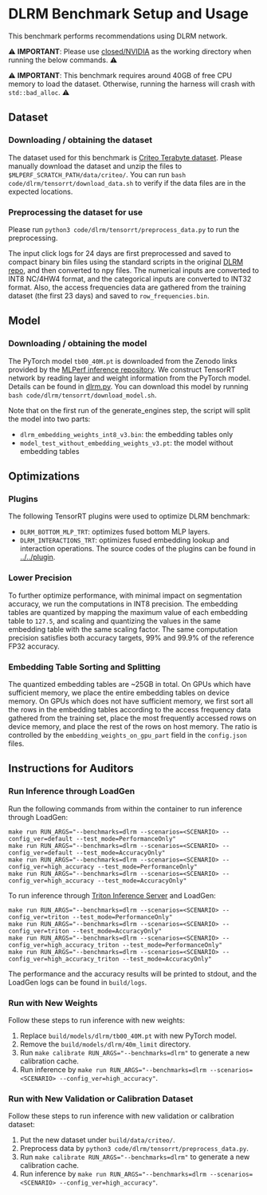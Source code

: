 # DLRM Benchmark Setup and Usage

This benchmark performs recommendations using DLRM network.

:warning: **IMPORTANT**: Please use [closed/NVIDIA](closed/NVIDIA) as the working directory when
running the below commands. :warning:

:warning: **IMPORTANT**: This benchmark requires around 40GB of free CPU memory to load the dataset. Otherwise, running the harness
will crash with `std::bad_alloc`. :warning:

## Dataset

### Downloading / obtaining the dataset

The dataset used for this benchmark is [Criteo Terabyte dataset](https://labs.criteo.com/2013/12/download-terabyte-click-logs/). Please manually download the dataset and unzip the files to `$MLPERF_SCRATCH_PATH/data/criteo/`. You can run `bash code/dlrm/tensorrt/download_data.sh` to verify if the data files are in the expected locations.

### Preprocessing the dataset for use

Please run `python3 code/dlrm/tensorrt/preprocess_data.py` to run the preprocessing.

The input click logs for 24 days are first preprocessed and saved to compact binary bin files using the standard scripts in the original [DLRM repo](https://github.com/facebookresearch/dlrm), and then converted to npy files. The numerical inputs are converted to INT8 NC/4HW4 format, and the categorical inputs are converted to INT32 format. Also, the access frequencies data are gathered from the training dataset (the first 23 days) and saved to `row_frequencies.bin`.

## Model

### Downloading / obtaining the model

The PyTorch model `tb00_40M.pt` is downloaded from the Zenodo links provided by the [MLPerf inference repository](https://github.com/mlperf/inference/tree/master/recommendation/dlrm/pytorch). We construct TensorRT network by reading layer and weight information from the PyTorch model. Details can be found in [dlrm.py](dlrm.py). You can download this model by running `bash code/dlrm/tensorrt/download_model.sh`.

Note that on the first run of the generate_engines step, the script will split the model into two parts:

- `dlrm_embedding_weights_int8_v3.bin`: the embedding tables only
- `model_test_without_embedding_weights_v3.pt`: the model without embedding tables

## Optimizations

### Plugins

The following TensorRT plugins were used to optimize DLRM benchmark:
- `DLRM_BOTTOM_MLP_TRT`: optimizes fused bottom MLP layers.
- `DLRM_INTERACTIONS_TRT`: optimizes fused embedding lookup and interaction operations.
The source codes of the plugins can be found in [../../plugin](../../plugin).

### Lower Precision

To further optimize performance, with minimal impact on segmentation accuracy, we run the computations in INT8 precision. The embedding tables are quantized by mapping the maximum value of each embedding table to `127.5`, and scaling and quantizing the values in the same embedding table with the same scaling factor. The same computation precision satisfies both accuracy targets, 99% and 99.9% of the reference FP32 accuracy.

### Embedding Table Sorting and Splitting

The quantized embedding tables are ~25GB in total. On GPUs which have sufficient memory, we place the entire embedding tables on device memory. On GPUs which does not have sufficient memory, we first sort all the rows in the embedding tables according to the access frequency data gathered from the training set, place the most frequently accessed rows on device memory, and place the rest of the rows on host memory. The ratio is controlled by the `embedding_weights_on_gpu_part` field in the `config.json` files.

## Instructions for Auditors

### Run Inference through LoadGen

Run the following commands from within the container to run inference through LoadGen:

```
make run RUN_ARGS="--benchmarks=dlrm --scenarios=<SCENARIO> --config_ver=default --test_mode=PerformanceOnly"
make run RUN_ARGS="--benchmarks=dlrm --scenarios=<SCENARIO> --config_ver=default --test_mode=AccuracyOnly"
make run RUN_ARGS="--benchmarks=dlrm --scenarios=<SCENARIO> --config_ver=high_accuracy --test_mode=PerformanceOnly"
make run RUN_ARGS="--benchmarks=dlrm --scenarios=<SCENARIO> --config_ver=high_accuracy --test_mode=AccuracyOnly"
```

To run inference through [Triton Inference Server](https://github.com/triton-inference-server/server) and LoadGen:

```
make run RUN_ARGS="--benchmarks=dlrm --scenarios=<SCENARIO> --config_ver=triton --test_mode=PerformanceOnly"
make run RUN_ARGS="--benchmarks=dlrm --scenarios=<SCENARIO> --config_ver=triton --test_mode=AccuracyOnly"
make run RUN_ARGS="--benchmarks=dlrm --scenarios=<SCENARIO> --config_ver=high_accuracy_triton --test_mode=PerformanceOnly"
make run RUN_ARGS="--benchmarks=dlrm --scenarios=<SCENARIO> --config_ver=high_accuracy_triton --test_mode=AccuracyOnly"
```

The performance and the accuracy results will be printed to stdout, and the LoadGen logs can be found in `build/logs`.

### Run with New Weights

Follow these steps to run inference with new weights:

1. Replace `build/models/dlrm/tb00_40M.pt` with new PyTorch model.
2. Remove the `build/models/dlrm/40m_limit` directory.
3. Run `make calibrate RUN_ARGS="--benchmarks=dlrm"` to generate a new calibration cache.
4. Run inference by `make run RUN_ARGS="--benchmarks=dlrm --scenarios=<SCENARIO> --config_ver=high_accuracy"`.

### Run with New Validation or Calibration Dataset

Follow these steps to run inference with new validation or calibration dataset:

1. Put the new dataset under `build/data/criteo/`.
2. Preprocess data by `python3 code/dlrm/tensorrt/preprocess_data.py`.
3. Run `make calibrate RUN_ARGS="--benchmarks=dlrm"` to generate a new calibration cache.
4. Run inference by `make run RUN_ARGS="--benchmarks=dlrm --scenarios=<SCENARIO> --config_ver=high_accuracy"`.

